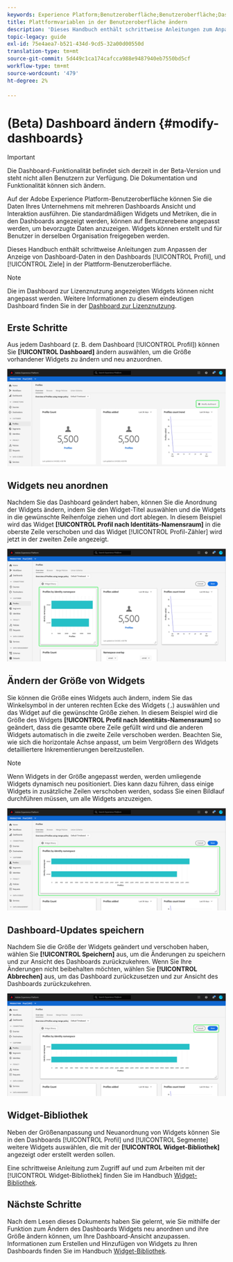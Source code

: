 ```yaml
---
keywords: Experience Platform;Benutzeroberfläche;Benutzeroberfläche;Dashboards;Dashboard;Profil;Segmente;Ziele;Lizenzverwendung
title: Plattformvariablen in der Benutzeroberfläche ändern
description: 'Dieses Handbuch enthält schrittweise Anleitungen zum Anpassen der Anzeige der Adobe Experience Platform-Daten Ihres Unternehmens in Dashboards. '
topic-legacy: guide
exl-id: 75e4aea7-b521-434d-9cd5-32a00d00550d
translation-type: tm+mt
source-git-commit: 5d449c1ca174cafcca988e9487940eb7550bd5cf
workflow-type: tm+mt
source-wordcount: '479'
ht-degree: 2%

---
```


# (Beta) Dashboard ändern {#modify-dashboards}

>[!IMPORTANT]
>
>Die Dashboard-Funktionalität befindet sich derzeit in der Beta-Version und steht nicht allen Benutzern zur Verfügung. Die Dokumentation und Funktionalität können sich ändern.

Auf der Adobe Experience Platform-Benutzeroberfläche können Sie die Daten Ihres Unternehmens mit mehreren Dashboards Ansicht und Interaktion ausführen. Die standardmäßigen Widgets und Metriken, die in den Dashboards angezeigt werden, können auf Benutzerebene angepasst werden, um bevorzugte Daten anzuzeigen. Widgets können erstellt und für Benutzer in derselben Organisation freigegeben werden.

Dieses Handbuch enthält schrittweise Anleitungen zum Anpassen der Anzeige von Dashboard-Daten in den Dashboards [!UICONTROL Profil],  und [!UICONTROL Ziele] in der Plattform-Benutzeroberfläche.

>[!NOTE]
>
>Die im Dashboard zur Lizenznutzung angezeigten Widgets können nicht angepasst werden. Weitere Informationen zu diesem eindeutigen Dashboard finden Sie in der [Dashboard zur Lizenznutzung](guides/license-usage.md).

## Erste Schritte

Aus jedem Dashboard (z. B. dem Dashboard [!UICONTROL Profil]) können Sie **[!UICONTROL Dashboard]** ändern auswählen, um die Größe vorhandener Widgets zu ändern und neu anzuordnen.

![](images/customization/modify-dashboard.png)

## Widgets neu anordnen

Nachdem Sie das Dashboard geändert haben, können Sie die Anordnung der Widgets ändern, indem Sie den Widget-Titel auswählen und die Widgets in die gewünschte Reihenfolge ziehen und dort ablegen. In diesem Beispiel wird das Widget **[!UICONTROL Profil nach Identitäts-Namensraum]** in die oberste Zeile verschoben und das Widget [!UICONTROL Profil-Zähler] wird jetzt in der zweiten Zeile angezeigt.

![](images/customization/move-widget.png)

## Ändern der Größe von Widgets

Sie können die Größe eines Widgets auch ändern, indem Sie das Winkelsymbol in der unteren rechten Ecke des Widgets (`⌟`) auswählen und das Widget auf die gewünschte Größe ziehen. In diesem Beispiel wird die Größe des Widgets **[!UICONTROL Profil nach Identitäts-Namensraum]** so geändert, dass die gesamte obere Zeile gefüllt wird und die anderen Widgets automatisch in die zweite Zeile verschoben werden. Beachten Sie, wie sich die horizontale Achse anpasst, um beim Vergrößern des Widgets detailliertere Inkrementierungen bereitzustellen.

>[!NOTE]
>
>Wenn Widgets in der Größe angepasst werden, werden umliegende Widgets dynamisch neu positioniert. Dies kann dazu führen, dass einige Widgets in zusätzliche Zeilen verschoben werden, sodass Sie einen Bildlauf durchführen müssen, um alle Widgets anzuzeigen.

![](images/customization/resize-widget.png)

## Dashboard-Updates speichern

Nachdem Sie die Größe der Widgets geändert und verschoben haben, wählen Sie **[!UICONTROL Speichern]** aus, um die Änderungen zu speichern und zur Ansicht des Dashboards zurückzukehren. Wenn Sie Ihre Änderungen nicht beibehalten möchten, wählen Sie **[!UICONTROL Abbrechen]** aus, um das Dashboard zurückzusetzen und zur Ansicht des Dashboards zurückzukehren.

![](images/customization/save-changes.png)

## Widget-Bibliothek

Neben der Größenanpassung und Neuanordnung von Widgets können Sie in den Dashboards [!UICONTROL Profil] und [!UICONTROL Segmente] weitere Widgets auswählen, die mit der **[!UICONTROL Widget-Bibliothek]** angezeigt oder erstellt werden sollen.

Eine schrittweise Anleitung zum Zugriff auf und zum Arbeiten mit der [!UICONTROL Widget-Bibliothek] finden Sie im Handbuch [Widget-Bibliothek](widget-library.md).

## Nächste Schritte

Nach dem Lesen dieses Dokuments haben Sie gelernt, wie Sie mithilfe der Funktion zum Ändern des Dashboards Widgets neu anordnen und ihre Größe ändern können, um Ihre Dashboard-Ansicht anzupassen. Informationen zum Erstellen und Hinzufügen von Widgets zu Ihren Dashboards finden Sie im Handbuch [Widget-Bibliothek](widget-library.md).
